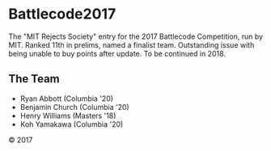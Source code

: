 # Battlecode2017

The "MIT Rejects Society" entry for the 2017 Battlecode Competition, run by MIT. Ranked 11th in prelims, named a finalist team. Outstanding issue with being unable to buy points after update. To be continued in 2018.


## The Team 
* Ryan Abbott (Columbia '20)
* Benjamin Church (Columbia '20)
* Henry Williams (Masters '18)
* Koh Yamakawa (Columbia '20)

&copy; 2017
